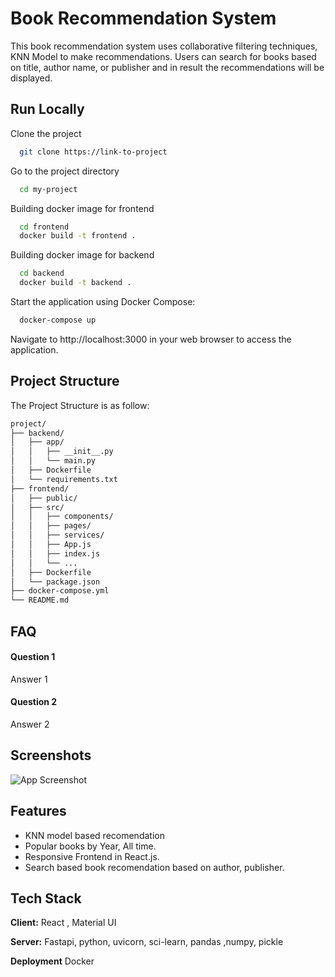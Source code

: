 # Book Recommendation System

This book recommendation system uses collaborative filtering techniques, KNN Model to  make recommendations. Users can search for books based on title, author name, or publisher and in result the recommendations will be displayed.


## Run Locally

Clone the project

```bash
  git clone https://link-to-project
```

Go to the project directory

```bash
  cd my-project
```

Building docker image for frontend

```bash
  cd frontend
  docker build -t frontend .
```
Building docker image for backend

```bash
  cd backend
  docker build -t backend .
```

Start the application using Docker Compose:

```bash
  docker-compose up
```

Navigate to http://localhost:3000 in your web browser to access the application.


## Project Structure

The Project Structure is as follow:

``` bash
project/
├── backend/
│   ├── app/
│   │   ├── __init__.py
│   │   └── main.py
│   ├── Dockerfile
│   └── requirements.txt
├── frontend/
│   ├── public/
│   ├── src/
│   │   ├── components/
│   │   ├── pages/
│   │   ├── services/
│   │   ├── App.js
│   │   ├── index.js
│   │   └── ...
│   ├── Dockerfile
│   └── package.json
├── docker-compose.yml
└── README.md

```

## FAQ

#### Question 1 
Answer 1

#### Question 2

Answer 2


## Screenshots

![App Screenshot](https://drive.google.com/file/d/1EmZiGC1Z7mXQmZ5eAAUJ8z0OGuWCPkOx/preview)


## Features

- KNN model based recomendation
- Popular books by Year, All time.
- Responsive Frontend in React.js.
- Search based book recomendation based on author, publisher.


## Tech Stack

**Client:** React , Material UI

**Server:** Fastapi, python, uvicorn, sci-learn, pandas ,numpy, pickle

**Deployment** Docker 

